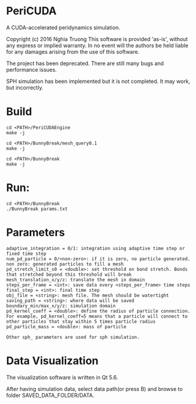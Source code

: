 # PeriCUDA

A CUDA-accelerated peridynamics simulation.

Copyright (c) 2016 Nghia Truong
This software is provided 'as-is', without any express or implied
warranty. In no event will the authors be held liable for any damages
arising from the use of this software.

The project has been deprecated. There are still many bugs and performance issues.

SPH simulation has been implemented but it is not completed. It may work, but incorrectly.


# Build
```
cd <PATH>/PeriCUDAEngine
make -j

cd <PATH>/BunnyBreak/mesh_query0.1
make -j

cd <PATH>/BunnyBreak
make -j
```

# Run:
```
cd <PATH>/BunnyBreak
./BunnyBreak params.txt
```

# Parameters
```
adaptive_integration = 0/1: integration using adaptive time step or fixed time step
num_pd_particle = 0/<non-zero>: if it is zero, no particle generated. non zero: generated particles to fill a mesh
pd_stretch_limit_s0 = <double>: set threshold on bond stretch. Bonds that stretched beyond this threshold will break
mesh_translation_x/y/z: translate the mesh in domain
steps_per_frame = <int>: save data every <steps_per_frame> time steps
final_step = <int>: final time step
obj_file = <string>: mesh file. The mesh should be watertight
saving_path = <string>: where data will be saved
boundary_min/max_x/y/z: simulation domain
pd_kernel_coeff = <double>: define the radius of particle connection. For example, pd_kernel_coeff=5 means that a particle will connect to other particles that stay within 5 times particle radius
pd_particle_mass = <double>: mass of particle

Other sph_ parameters are used for sph simulation.
```

# Data Visualization

The visualization software is written in Qt 5.6.

After having simulation data, select data path(or press B) and browse to folder SAVED_DATA_FOLDER/DATA.
